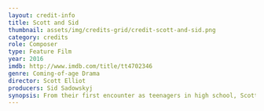 ```yaml
---
layout: credit-info
title: Scott and Sid
thumbnail: assets/img/credits-grid/credit-scott-and-sid.png
category: credits
role: Composer
type: Feature Film
year: 2016
imdb: http://www.imdb.com/title/tt4702346
genre: Coming-of-age Drama
director: Scott Elliot
producers: Sid Sadowskyj
synopsis: From their first encounter as teenagers in high school, Scott and Sid seem unlikely friends. Scott is a shambolic dreamer, intent on carving out his own path in life and holding up a metaphorical middle finger to anyone who tries to stop him.
---
```



